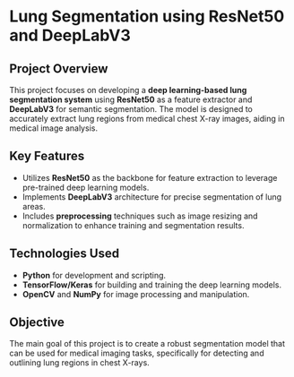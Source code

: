 # Lung Segmentation using ResNet50 and DeepLabV3

## Project Overview
This project focuses on developing a **deep learning-based lung segmentation system** using **ResNet50** as a feature extractor and **DeepLabV3** for semantic segmentation. The model is designed to accurately extract lung regions from medical chest X-ray images, aiding in medical image analysis.

## Key Features
- Utilizes **ResNet50** as the backbone for feature extraction to leverage pre-trained deep learning models.
- Implements **DeepLabV3** architecture for precise segmentation of lung areas.
- Includes **preprocessing** techniques such as image resizing and normalization to enhance training and segmentation results.

## Technologies Used
- **Python** for development and scripting.
- **TensorFlow/Keras** for building and training the deep learning models.
- **OpenCV** and **NumPy** for image processing and manipulation.

## Objective
The main goal of this project is to create a robust segmentation model that can be used for medical imaging tasks, specifically for detecting and outlining lung regions in chest X-rays.

